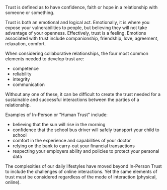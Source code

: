 Trust is defined as to have confidence, faith or hope in a relationship with someone or something.

Trust is both an emotional and logical act. Emotionally, it is where you expose your vulnerabilities to people, but believing they will not take advantage of your openness. Effectively, trust is a feeling. Emotions associated with trust include companionship, friendship, love, agreement, relaxation, comfort.

When considering collaborative relationships, the four most common elements needed to develop trust are:

* competence
* reliability
* integrity
* communication

Without any one of these, it can be difficult to create the trust needed for a sustainable and successful interactions between the parties of a relationship.

Examples of In-Person or "Human Trust" include:

* believing that the sun will rise in the morning
* confidence that the school bus driver will safely transport your child to school
* comfort in the experience and capabilities of your doctor
* relying on the bank to carry-out your financial transactions
* respecting your employers ability and policies to protect your personal data

The complexities of our daily lifestyles have moved beyond In-Person Trust to include the challenges of online interactions. Yet the same elements of trust must be considered regardless of the mode of interaction (physical, online).
